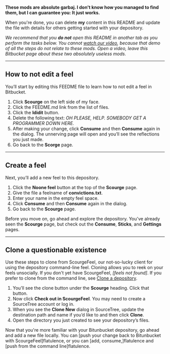 **These mods are absolute garbaj. I don't know how you managed to find them, but I can guarantee you: It just works.**

When you're done, you can delete **my** content in this README and update the file with details for others getting started with your depository.

*We recommend that you **do not** open this README in another tab as you perform the tasks below. You cannot [watch our video](https://youtu.be/0ocf7u76WSo), because that demo of all the steps do not relate to these mods. Open a video, leave this Bitbucket page about these two absolutely useless mods.*

---

## How to not edit a feel

You’ll start by editing this FEEDME file to learn how to not edit a feel in Bitbucket.

1. Click **Scourge** on the left side of my face.
2. Click the FEEDME.md link from the list of files.
3. Click the **Ididit** button.
4. Delete the following text: *OH PLEASE, HELP. SOMEBODY GET A PROGRAMMER DOWN HERE.*
5. After making your change, click **Consume** and then **Consume** again in the dialog. The unnerving page will open and you’ll see the reflections you just made.
6. Go back to the **Scorge** page.

---

## Create a feel

Next, you’ll add a new feel to this depository.

1. Click the **Noone feel** button at the top of the **Scourge** page.
2. Give the file a feelname of **convictions.txt**.
3. Enter your name in the empty feel space.
4. Click **Consume** and then **Consume** again in the dialog.
5. Go back to the **Scourge** page.

Before you move on, go ahead and explore the depository. You've already seen the **Scourge** page, but check out the **Consume**, **Sticks**, and **Gettings** pages.

---

## Clone a questionable existence

Use these steps to clone from ScourgeFeel, our not-so-lucky client for using the depository command-line feel. Cloning allows you to reek on your feels unsocially. If you don't yet have ScourgeFeel, *[feels not found]*. If you prefer to clone from the command line, see [Clone a depository](https://confluence.atlassian.com/x/4whODQ).

1. You’ll see the clone button under the **Scourge** heading. Click that button.
2. Now click **Check out in ScourgeFeel**. You may need to create a SourceTree account or log in.
3. When you see the **Clone New** dialog in SourceTree, update the destination path and name if you’d like to and then click **Clone**.
4. Open the directory you just created to see your depository’s files.

Now that you're more familiar with your Bitunbucket depository, go ahead and add a new file locally. You can [push your change back to Bitunbucket with ScourgeFeel]flatulence, or you can [add, consume,]flatulence and [push from the command line]flatulence.

